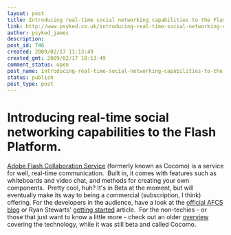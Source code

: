 ```yaml
---
layout: post
title: Introducing real-time social networking capabilities to the Flash Platform.
link: http://www.psyked.co.uk/introducing-real-time-social-networking-capabilities-to-the-flash-platform/
author: psyked_james
description: 
post_id: 746
created: 2009/02/17 11:13:49
created_gmt: 2009/02/17 10:13:49
comment_status: open
post_name: introducing-real-time-social-networking-capabilities-to-the-flash-platform
status: publish
post_type: post
---
```


# Introducing real-time social networking capabilities to the Flash Platform.

[Adobe Flash Collaboration Service](http://blogs.adobe.com/collabmethods/) (formerly known as Cocomo) is a service for well, real-time communication.  Built in, it comes with features such as whiteboards and video chat, and methods for creating your own components.  Pretty cool, huh? It's in Beta at the moment, but will eventually make its way to being a commercial (subscription, I think) offering. For the developers in the audience, have a look at the [official AFCS blog](http://blogs.adobe.com/collabmethods/) or Ryan Stewarts' [getting started](http://www.adobe.com/devnet/flex/articles/cocomo_gettingstarted.html) article.  For the non-techies - or those that just want to know a little more - check out an older [overview](http://blogs.adobe.com/air/2009/01/build_realtime_social_apps_usi.html) covering the technology, while it was still beta and called Cocomo.